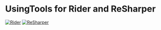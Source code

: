 # UsingTools for Rider and ReSharper

[![Rider](https://img.shields.io/jetbrains/plugin/v/com.jetbrains.rider.plugins.usingtools.svg?label=Rider&colorB=0A7BBB&style=for-the-badge&logo=rider)](https://plugins.jetbrains.com/plugin/com.jetbrains.rider.plugins.usingtools)
[![ReSharper](https://img.shields.io/jetbrains/plugin/v/com.jetbrains.rider.plugins.usingtools.svg?label=ReSharper&colorB=0A7BBB&style=for-the-badge&logo=resharper)](https://plugins.jetbrains.com/plugin/com.jetbrains.rider.plugins.usingtools)
